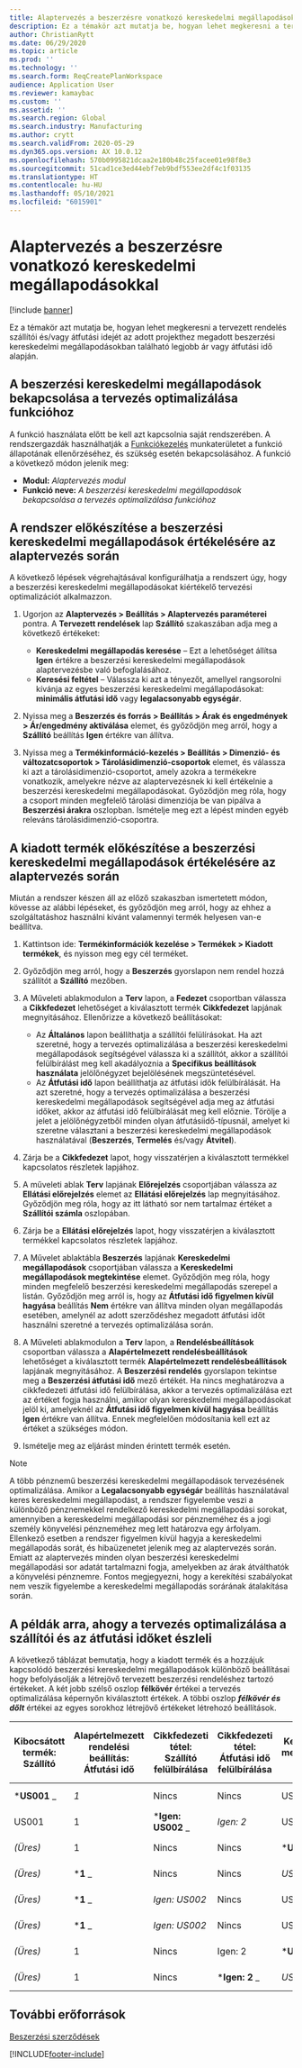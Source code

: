 ```yaml
---
title: Alaptervezés a beszerzésre vonatkozó kereskedelmi megállapodásokkal
description: Ez a témakör azt mutatja be, hogyan lehet megkeresni a tervezett rendelés szállítói és/vagy átfutási idejét a beszerzési kereskedelmi megállapodásokban található legjobb ár vagy átfutási idő alapján.
author: ChristianRytt
ms.date: 06/29/2020
ms.topic: article
ms.prod: ''
ms.technology: ''
ms.search.form: ReqCreatePlanWorkspace
audience: Application User
ms.reviewer: kamaybac
ms.custom: ''
ms.assetid: ''
ms.search.region: Global
ms.search.industry: Manufacturing
ms.author: crytt
ms.search.validFrom: 2020-05-29
ms.dyn365.ops.version: AX 10.0.12
ms.openlocfilehash: 570b0995821dcaa2e180b48c25facee01e98f8e3
ms.sourcegitcommit: 51cad1ce3ed44ebf7eb9bdf553ee2df4c1f03135
ms.translationtype: HT
ms.contentlocale: hu-HU
ms.lasthandoff: 05/10/2021
ms.locfileid: "6015901"
---
```

# <a name="master-planning-with-purchase-trade-agreements"></a>Alaptervezés a beszerzésre vonatkozó kereskedelmi megállapodásokkal

[!include [banner](../../includes/banner.md)]

Ez a témakör azt mutatja be, hogyan lehet megkeresni a tervezett rendelés szállítói és/vagy átfutási idejét az adott projekthez megadott beszerzési kereskedelmi megállapodásokban található legjobb ár vagy átfutási idő alapján.

## <a name="turn-on-the-purchase-trade-agreements-for-planning-optimization-feature"></a>A beszerzési kereskedelmi megállapodások bekapcsolása a tervezés optimalizálása funkcióhoz

A funkció használata előtt be kell azt kapcsolnia saját rendszerében. A rendszergazdák használhatják a [Funkciókezelés](../../../fin-ops-core/fin-ops/get-started/feature-management/feature-management-overview.md) munkaterületet a funkció állapotának ellenőrzéséhez, és szükség esetén bekapcsolásához. A funkció a következő módon jelenik meg:

- **Modul:** *Alaptervezés modul*
- **Funkció neve:** *A beszerzési kereskedelmi megállapodások bekapcsolása a tervezés optimalizálása funkcióhoz*

## <a name="prepare-your-system-to-evaluate-purchase-trade-agreements-during-master-planning"></a>A rendszer előkészítése a beszerzési kereskedelmi megállapodások értékelésére az alaptervezés során

A következő lépések végrehajtásával konfigurálhatja a rendszert úgy, hogy a beszerzési kereskedelmi megállapodásokat kiértékelő tervezési optimalizációt alkalmazzon.

1. Ugorjon az **Alaptervezés \> Beállítás \> Alaptervezés paraméterei** pontra. A **Tervezett rendelések** lap **Szállító** szakaszában adja meg a következő értékeket:

    - **Kereskedelmi megállapodás keresése** – Ezt a lehetőséget állítsa **Igen** értékre a beszerzési kereskedelmi megállapodások alaptervezésbe való befoglalásához.
    - **Keresési feltétel** – Válassza ki azt a tényezőt, amellyel rangsorolni kívánja az egyes beszerzési kereskedelmi megállapodásokat: **minimális átfutási idő** vagy **legalacsonyabb egységár**.

1. Nyissa meg a **Beszerzés és forrás \> Beállítás \> Árak és engedmények \> Ár/engedmény aktiválása** elemet, és győződjön meg arról, hogy a **Szállító** beállítás **Igen** értékre van állítva.
1. Nyissa meg a **Termékinformáció-kezelés \> Beállítás \> Dimenzió- és változatcsoportok \> Tárolásidimenzió-csoportok** elemet, és válassza ki azt a tárolásidimenzió-csoportot, amely azokra a termékekre vonatkozik, amelyekre nézve az alaptervezésnek ki kell értékelnie a beszerzési kereskedelmi megállapodásokat. Győződjön meg róla, hogy a csoport minden megfelelő tárolási dimenziója be van pipálva a **Beszerzési árakra** oszlopban. Ismételje meg ezt a lépést minden egyéb releváns tárolásidimenzió-csoportra.

## <a name="prepare-a-released-product-to-evaluate-purchase-trade-agreements-during-master-planning"></a>A kiadott termék előkészítése a beszerzési kereskedelmi megállapodások értékelésére az alaptervezés során

Miután a rendszer készen áll az előző szakaszban ismertetett módon, kövesse az alábbi lépéseket, és győződjön meg arról, hogy az ehhez a szolgáltatáshoz használni kívánt valamennyi termék helyesen van-e beállítva.

1. Kattintson ide: **Termékinformációk kezelése \> Termékek \> Kiadott termékek**, és nyisson meg egy cél terméket.
1. Győződjön meg arról, hogy a **Beszerzés** gyorslapon nem rendel hozzá szállítót a **Szállító** mezőben.
1. A Műveleti ablakmodulon a **Terv** lapon, a **Fedezet** csoportban válassza a **Cikkfedezet** lehetőséget a kiválasztott termék **Cikkfedezet** lapjának megnyitásához. Ellenőrizze a következő beállításokat:

    - Az **Általános** lapon beállíthatja a szállítói felülírásokat. Ha azt szeretné, hogy a tervezés optimalizálása a beszerzési kereskedelmi megállapodások segítségével válassza ki a szállítót, akkor a szállítói felülbírálást meg kell akadályoznia a **Specifikus beállítások használata** jelölőnégyzet bejelölésének megszüntetésével.
    - Az **Átfutási idő** lapon beállíthatja az átfutási idők felülbírálását. Ha azt szeretné, hogy a tervezés optimalizálása a beszerzési kereskedelmi megállapodások segítségével adja meg az átfutási időket, akkor az átfutási idő felülbírálását meg kell előznie. Törölje a jelet a jelölőnégyzetből minden olyan átfutásiidő-típusnál, amelyet ki szeretne választani a beszerzési kereskedelmi megállapodások használatával (**Beszerzés**, **Termelés** és/vagy **Átvitel**).

1. Zárja be a **Cikkfedezet** lapot, hogy visszatérjen a kiválasztott termékkel kapcsolatos részletek lapjához.
1. A műveleti ablak **Terv** lapjának **Előrejelzés** csoportjában válassza az **Ellátási előrejelzés** elemet az **Ellátási előrejelzés** lap megnyitásához. Győződjön meg róla, hogy az itt látható sor nem tartalmaz értéket a **Szállítói számla** oszlopában.
1. Zárja be a **Ellátási előrejelzés** lapot, hogy visszatérjen a kiválasztott termékkel kapcsolatos részletek lapjához.
1. A Művelet ablaktábla **Beszerzés** lapjának **Kereskedelmi megállapodások** csoportjában válassza a **Kereskedelmi megállapodások megtekintése** elemet. Győződjön meg róla, hogy minden megfelelő beszerzési kereskedelmi megállapodás szerepel a listán. Győződjön meg arról is, hogy az **Átfutási idő figyelmen kívül hagyása** beállítás **Nem** értékre van állítva minden olyan megállapodás esetében, amelynél az adott szerződéshez megadott átfutási időt használni szeretné a tervezés optimalizálása során.
1. A Műveleti ablakmodulon a **Terv** lapon, a **Rendelésbeállítások** csoportban válassza a **Alapértelmezett rendelésbeállítások** lehetőséget a kiválasztott termék **Alapértelmezett rendelésbeállítások** lapjának megnyitásához. A **Beszerzési rendelés** gyorslapon tekintse meg a **Beszerzési átfutási idő** mező értékét. Ha nincs meghatározva a cikkfedezeti átfutási idő felülbírálása, akkor a tervezés optimalizálása ezt az értéket fogja használni, amikor olyan kereskedelmi megállapodásokat jelöl ki, amelyeknél az **Átfutási idő figyelmen kívül hagyása** beállítás **Igen** értékre van állítva. Ennek megfelelően módosítania kell ezt az értéket a szükséges módon.
1. Ismételje meg az eljárást minden érintett termék esetén.

> [!NOTE]
> A több pénznemű beszerzési kereskedelmi megállapodások tervezésének optimalizálása. Amikor a **Legalacsonyabb egységár** beállítás használatával keres kereskedelmi megállapodást, a rendszer figyelembe veszi a különböző pénznemekkel rendelkező kereskedelmi megállapodási sorokat, amennyiben a kereskedelmi megállapodási sor pénzneméhez és a jogi személy könyvelési pénzneméhez meg lett határozva egy árfolyam. Ellenkező esetben a rendszer figyelmen kívül hagyja a kereskedelmi megállapodás sorát, és hibaüzenetet jelenik meg az alaptervezés során. Emiatt az alaptervezés minden olyan beszerzési kereskedelmi megállapodási sor adatát tartalmazni fogja, amelyekben az árak átválthatók a könyvelési pénznemre. Fontos megjegyezni, hogy a kerekítési szabályokat nem veszik figyelembe a kereskedelmi megállapodás sorárának átalakítása során.

## <a name="examples-of-how-planning-optimization-finds-vendor-and-lead-times"></a>A példák arra, ahogy a tervezés optimalizálása a szállítói és az átfutási időket észleli

A következő táblázat bemutatja, hogy a kiadott termék és a hozzájuk kapcsolódó beszerzési kereskedelmi megállapodások különböző beállításai hogy befolyásolják a létrejövő tervezett beszerzési rendeléshez tartozó értékeket. A két jobb szélső oszlop **félkövér** értékei a tervezés optimalizálása képernyőn kiválasztott értékek. A többi oszlop **_félkövér és dőlt_** értékei az egyes sorokhoz létrejövő értékeket létrehozó beállítások.

| Kibocsátott termék: Szállító | Alapértelmezett rendelési beállítás: Átfutási idő | Cikkfedezeti tétel: Szállító felülbírálása | Cikkfedezeti tétel: Átfutási idő felülbírálása | Kereskedelmi megállapodás: Szállító | Kereskedelmi megállapodás: Átfutási idő | Kereskedelmi megállapodás: Átfutási idő figyelmen kívül hagyása | Létrejövő szállító | Létrejövő átfutási idő |
| --- | --- | --- | --- | --- | --- | --- | --- | --- |
| ***US001** _ | _*_1_*_ | Nincs | Nincs | US003 | 3 | Nincs | _ *US001** | **1** |
| US001 | 1 | ***Igen: US002** _ | _*_Igen: 2_*_ | US003 | 3 | Nincs | _ *US002** | **2** |
| *(Üres)* | 1 | Nincs | Nincs | ***US003** _ | _*_3_*_ | Nincs | _ *US003** | **3** |
| *(Üres)* | ***1** _ | Nincs | Nincs | _*_US003_*_ | 3 | Igen | _ *US003** | **1** |
| *(Üres)* | ***1** _ | _*_Igen: US002_*_ | Nincs | US003 | 3 | Nincs | _ *US002** | **1** |
| *(Üres)* | ***1** _ | _*_Igen: US002_*_ | Nincs | US003 | 3 | Nincs | _ *US002** | **1** |
| *(Üres)* | 1 | Nincs | Igen: 2 | ***US003** _ | _*_3_*_ | Nincs | _ *US003** | **3** |
| *(Üres)* | 1 | Nincs | ***Igen: 2** _ | _*_US003_*_ | 3 | Igen | _ *US003** | **2** |

## <a name="additional-resources"></a>További erőforrások

[Beszerzési szerződések](../../procurement/purchase-agreements.md)


[!INCLUDE[footer-include](../../../includes/footer-banner.md)]
